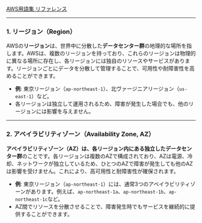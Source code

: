 [AWS用語集 リファレンス](https://docs.aws.amazon.com/ja_jp/glossary/latest/reference/glos-chap.html?id=docs_gateway)

---

### 1. **リージョン（Region）**
AWSの**リージョン**は、世界中に分散した**データセンター群**の地理的な場所を指します。AWSは、複数のリージョンを持っており、これらのリージョンは物理的に異なる場所に存在し、各リージョンには独自のリソースやサービスがあります。リージョンごとにデータを分散して管理することで、可用性や耐障害性を高めることができます。

- **例**: 東京リージョン（`ap-northeast-1`）、北ヴァージニアリージョン（`us-east-1`）など。
- 各リージョンは独立して運用されるため、障害が発生した場合でも、他のリージョンには影響を与えません。

---

### 2. **アベイラビリティゾーン（Availability Zone, AZ）**
**アベイラビリティゾーン（AZ）**は、各リージョン内にある**独立したデータセンター群**のことです。各リージョンは複数のAZで構成されており、AZは電源、冷却、ネットワークが独立しているため、ひとつのAZで障害が発生しても他のAZは影響を受けません。これにより、高可用性と耐障害性が確保されます。

- **例**: 東京リージョン（`ap-northeast-1`）には、通常3つのアベイラビリティゾーンがあります。例えば、`ap-northeast-1a`、`ap-northeast-1b`、`ap-northeast-1c`など。
- AZ間でリソースを分散させることで、障害発生時でもサービスを継続的に提供することができます。
